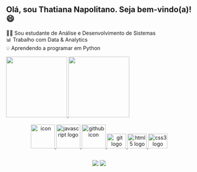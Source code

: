 ## Olá, sou Thatiana Napolitano. Seja bem-vindo(a)! 😄

<p> 👩‍💻 Sou estudante de Análise e Desenvolvimento de Sistemas <br> 📊 Trabalho com Data & Analytics <br> 💡 Aprendendo a programar em Python <br> 
 
</p>
<div>
  <a href="https://github.com/thatynapolitano">
  <img height="165em" src="https://github-readme-stats.vercel.app/api?username=thatynapolitano&show_icons=true&theme=calm&include_all_commits=true&count_private=true"/>
  <img height="165em" src="https://github-readme-stats.vercel.app/api/top-langs/?username=thatynapolitano&layout=compact&langs_count=16&theme=calm"/>
</div>
   
<br>
    
<div align="center">
   <img src="https://techstack-generator.vercel.app/python-icon.svg" alt="icon" width="65" height="65" />
  <!-- <img src="https://cdn.jsdelivr.net/gh/devicons/devicon/icons/python/python-original.svg" height="40" width="52" alt="python logo"  /> !-->
  <img src="https://techstack-generator.vercel.app/js-icon.svg" alt="javascript logo" width="65" height="65" />
  <img src="https://techstack-generator.vercel.app/github-icon.svg" alt="github icon" width="65" height="65" />
    <img src="https://cdn.jsdelivr.net/gh/devicons/devicon/icons/git/git-original.svg" height="40" width="52" alt="git logo" />
  <img src="https://cdn.jsdelivr.net/gh/devicons/devicon/icons/html5/html5-original.svg" height="40" width="52" alt="html5 logo"  />
  <img src="https://cdn.jsdelivr.net/gh/devicons/devicon/icons/css3/css3-original.svg" height="40" width="52" alt="css3 logo"  />
</div>
  
 ##
   
<div align="center">
    <a href="https://www.linkedin.com/in/thatiana-napolitano" target="_blank"><img src="https://img.shields.io/badge/-LinkedIn-%230077B5?style=for-the-badge&logo=linkedin&logoColor=white" target="_blank"></a> 
  <a href = "mailto: thatiananapolitano@gmail.com"><img src="https://img.shields.io/badge/-Gmail-%23333?style=for-the-badge&logo=gmail&logoColor=white" target="_blank"></a>
    
</div>
     
<div> 
 
   <!-- [Snake animation](https://github.com/thatynapolitano/thatynapolitano/blob/output/github-contribution-grid-snake.svg) !-->
    
</div>

